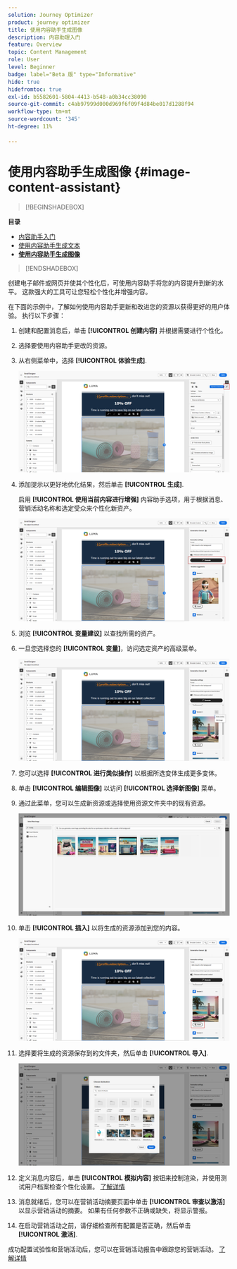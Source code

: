```yaml
---
solution: Journey Optimizer
product: journey optimizer
title: 使用内容助手生成图像
description: 内容助理入门
feature: Overview
topic: Content Management
role: User
level: Beginner
badge: label="Beta 版" type="Informative"
hide: true
hidefromtoc: true
exl-id: b5582601-5804-4413-b548-a0b34cc38090
source-git-commit: c4ab97999d000d969f6f09f4d84be017d1288f94
workflow-type: tm+mt
source-wordcount: '345'
ht-degree: 11%

---
```


# 使用内容助手生成图像 {#image-content-assistant}

>[!BEGINSHADEBOX]

**目录**

* [内容助手入门](gs-generative.md)
* [使用内容助手生成文本](generative-content.md)
* **[使用内容助手生成图像](generative-image.md)**

>[!ENDSHADEBOX]



创建电子邮件或网页并使其个性化后，可使用内容助手将您的内容提升到新的水平。 这款强大的工具可让您轻松个性化并增强内容。

在下面的示例中，了解如何使用内容助手更新和改进您的资源以获得更好的用户体验。 执行以下步骤：

1. 创建和配置消息后，单击 **[!UICONTROL 创建内容]** 并根据需要进行个性化。

1. 选择要使用内容助手更改的资源。

1. 从右侧菜单中，选择 **[!UICONTROL 体验生成]**.

   ![](assets/gen-ai-image-1.png)

1. 添加提示以更好地优化结果，然后单击 **[!UICONTROL 生成]**.

   启用 **[!UICONTROL 使用当前内容进行增强]** 内容助手选项，用于根据消息、营销活动名称和选定受众来个性化新资产。

   ![](assets/gen-ai-image-2.png)

1. 浏览 **[!UICONTROL 变量建议]** 以查找所需的资产。

1. 一旦您选择您的 **[!UICONTROL 变量]**，访问选定资产的高级菜单。

   ![](assets/gen-ai-image-3.png)

1. 您可以选择 **[!UICONTROL 进行类似操作]** 以根据所选变体生成更多变体。

1. 单击 **[!UICONTROL 编辑图像]** 以访问 **[!UICONTROL 选择新图像]** 菜单。

1. 通过此菜单，您可以生成新资源或选择使用资源文件夹中的现有资源。

   ![](assets/gen-ai-image-4.png)

1. 单击 **[!UICONTROL 插入]** 以将生成的资源添加到您的内容。

   ![](assets/gen-ai-image-5.png)

1. 选择要将生成的资源保存到的文件夹，然后单击 **[!UICONTROL 导入]**.

   ![](assets/gen-ai-image-6.png)

1. 定义消息内容后，单击 **[!UICONTROL 模拟内容]** 按钮来控制渲染，并使用测试用户档案检查个性化设置。 [了解详情](../email/preview.md)

1. 消息就绪后，您可以在营销活动摘要页面中单击 **[!UICONTROL 审查以激活]** 以显示营销活动的摘要。 如果有任何参数不正确或缺失，将显示警报。

1. 在启动营销活动之前，请仔细检查所有配置是否正确，然后单击 **[!UICONTROL 激活]**.

成功配置试验性和营销活动后，您可以在营销活动报告中跟踪您的营销活动。 [了解详情](../reports/campaign-global-report.md#experimentation-report)
